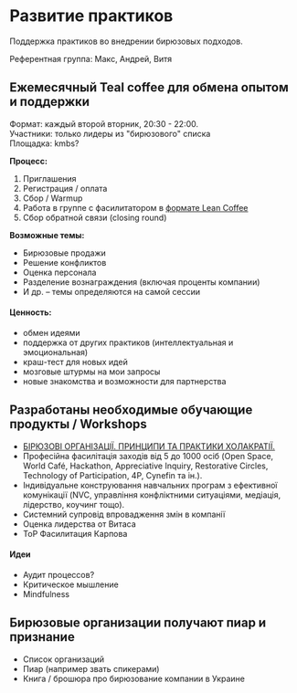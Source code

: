 # Развитие практиков

Поддержка практиков во внедрении бирюзовых подходов.

Референтная группа: Макс, Андрей, Витя

## Ежемесячный Teal coffee для обмена опытом и поддержки

Формат: каждый второй вторник, 20:30 - 22:00.  
Участники: только лидеры из "бирюзового" списка  
Площадка: kmbs?

**Процесс:**

1. Приглашения
2. Регистрация / оплата
3. Сбор / Warmup
4. Работа в группе с фасилитатором в [формате Lean Coffee](https://www.youtube.com/watch?v=d0VBsZOBc_0)
5. Сбор обратной связи \(closing round\)

**Возможные темы:**

* Бирюзовые продажи
* Решение конфликтов
* Оценка персонала
* Разделение вознаграждения \(включая проценты компании\)
* И др. – темы определяются на самой сессии

#### Ценность:

* обмен идеями
* поддержка от других практиков \(интеллектуальная и эмоциональная\)
* краш-тест для новых идей
* мозговые штурмы на мои запросы
* новые знакомства и возможности для партнерства

## Разработаны необходимые обучающие продукты / Workshops

* [БІРЮЗОВІ ОРГАНІЗАЦІЇ. ПРИНЦИПИ ТА ПРАКТИКИ ХОЛАКРАТІЇ.](https://kmbs.ua/pur/biryuzovi-organizaciyi-principi-ta-praktiki-holakratiyi)
* Професійна фасилітація заходів від 5 до 1000 осіб \(Open Space, World Café, Hackathon, Appreciative Inquiry, Restorative Circles, Technology of Participation, 4P, Cynefin та ін.\).
* Індивідуальне конструювання навчальних програм з ефективної комунікації \(NVC, управління конфліктними ситуаціями, медіація, лідерство, коучинг тощо\).
* Системний супровід впровадження змін в компанії
* Оценка лидерства от Витаса
* ТоР Фасилитация Карпова

#### Идеи

* Аудит процессов?
* Критическое мышление
* Mindfulness

## Бирюзовые организации получают пиар и признание

* Список организаций
* Пиар \(например звать спикерами\)
* Книга / брошюра про бирюзование компании в Украине

